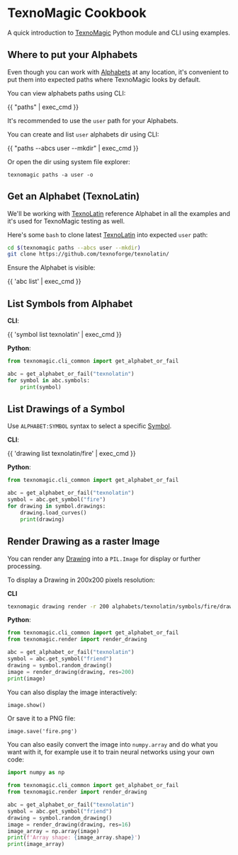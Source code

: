 # TexnoMagic Cookbook

A quick introduction to [TexnoMagic](index.md) Python module and CLI using examples.


## Where to put your Alphabets

Even though you can work with [Alphabets](abc.md) at any location, it's convenient to put them into expected paths where TexnoMagic looks by default.

You can view alphabets paths using CLI:

{{ "paths" | exec_cmd }}

It's recommended to use the `user` path for your Alphabets.

You can create and list `user` alphabets dir using CLI:

{{ "paths --abcs user --mkdir" | exec_cmd }}

Or open the dir using system file explorer:

```
texnomagic paths -a user -o
```

## Get an Alphabet (TexnoLatin)

We'll be working with [TexnoLatin] reference Alphabet in all the examples and
it's used for TexnoMagic testing as well.

Here's some `bash` to clone latest [TexnoLatin] into expected `user` path:

```bash
cd $(texnomagic paths --abcs user --mkdir)
git clone https://github.com/texnoforge/texnolatin/
```

Ensure the Alphabet is visible:

{{ 'abc list' | exec_cmd }}


## List Symbols from Alphabet

**CLI**:

{{ 'symbol list texnolatin' | exec_cmd }}

**Python**:

```python exec="true" source="material-block" result="ansi"
from texnomagic.cli_common import get_alphabet_or_fail

abc = get_alphabet_or_fail("texnolatin")
for symbol in abc.symbols:
	print(symbol)
```

## List Drawings of a Symbol

Use `ALPHABET:SYMBOL` syntax to select a specific [Symbol](symbol.md).

**CLI**:

{{ 'drawing list texnolatin/fire' | exec_cmd }}

**Python**:

```python exec="true" source="material-block" result="ansi"
from texnomagic.cli_common import get_alphabet_or_fail

abc = get_alphabet_or_fail("texnolatin")
symbol = abc.get_symbol("fire")
for drawing in symbol.drawings:
	drawing.load_curves()
	print(drawing)
```

## Render Drawing as a raster Image

You can render any [Drawing](drawing.md) into a `PIL.Image` for display or
further processing.

To display a Drawing in 200x200 pixels resolution:

**CLI**

```bash
texnomagic drawing render -r 200 alphabets/texnolatin/symbols/fire/drawings/fire_1709229865605.csv
```

**Python**:

```python exec="true" source="material-block" result="ansi"
from texnomagic.cli_common import get_alphabet_or_fail
from texnomagic.render import render_drawing

abc = get_alphabet_or_fail("texnolatin")
symbol = abc.get_symbol("friend")
drawing = symbol.random_drawing()
image = render_drawing(drawing, res=200)
print(image)
```

You can also display the image interactively:

```python
image.show()
```

Or save it to a PNG file:

```
image.save('fire.png')
```

You can also easily convert the image into `numpy.array` and do what you want
with it, for example use it to train neural networks using your own code:

```python exec="true" source="material-block" result="ansi"
import numpy as np

from texnomagic.cli_common import get_alphabet_or_fail
from texnomagic.render import render_drawing

abc = get_alphabet_or_fail("texnolatin")
symbol = abc.get_symbol("friend")
drawing = symbol.random_drawing()
image = render_drawing(drawing, res=16)
image_array = np.array(image)
print(f'Array shape: {image_array.shape}')
print(image_array)
```


[TexnoLatin]: https://github.com/texnoforge/texnolatin/
